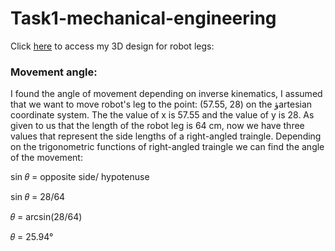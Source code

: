# Task1-mechanical-engineering

Click [here](https://cad.onshape.com/documents/9648865d3515d1519fbdd117/w/0e36142ff93126735fae55e8/e/e9efa5639bf8b6ff610eaf11?renderMode=0&uiState=62d1e499bef4ec472d1a1db6) to access my 3D design for robot legs:


### Movement angle:
I found the angle of movement depending on inverse kinematics, I assumed that we want to move robot's leg to the point: (57.55, 28) on the ؤartesian coordinate system. The the  value of x is 57.55 and the value of y is 28. As given to us that the length of the robot leg is 64 cm, now we have three values that represent the side lengths of a right-angled traingle. Depending on the trigonometric functions of right-angled traingle we can find the angle of the movement:

sin 𝜃 = opposite side/ hypotenuse

sin 𝜃 = 28/64

𝜃 = arcsin(28/64)

𝜃 = 25.94°

